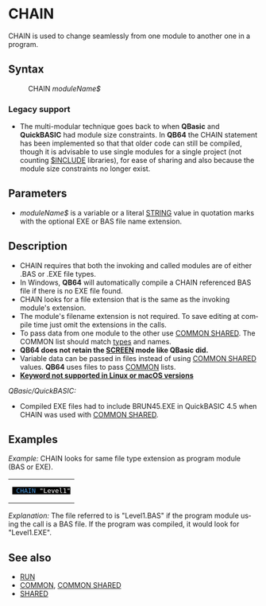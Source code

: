 <style>pre.codeide, pre.outputfixed, .outputcrt0 { background-color: #000 !important; color: #FFF !important; }</style><!DOCTYPE html>
<html class="client-nojs" dir="ltr" lang="en">
<head>
<title>CHAIN - QB64 Phoenix Edition Wiki</title>
</head>
<body class="mediawiki ltr sitedir-ltr mw-hide-empty-elt ns-0 ns-subject page-CHAIN rootpage-CHAIN skin-vector action-view skin-vector-legacy vector-feature-language-in-header-enabled vector-feature-language-in-main-page-header-disabled vector-feature-language-alert-in-sidebar-disabled vector-feature-sticky-header-disabled vector-feature-sticky-header-edit-disabled vector-feature-table-of-contents-disabled vector-feature-visual-enhancement-next-disabled">
<div class="mw-body" id="content" role="main">
<a id="top"></a>
<h1 class="firstHeading mw-first-heading" id="firstHeading"><span class="mw-page-title-main">CHAIN</span></h1>
<div class="vector-body" id="bodyContent">
<div class="mw-body-content mw-content-ltr" dir="ltr" id="mw-content-text" lang="en"><div class="mw-parser-output"><p><a class="mw-selflink selflink">CHAIN</a> is used to change seamlessly from one module to another one in a program.
</p>
<h2><span class="mw-headline" id="Syntax">Syntax</span></h2>
<dl><dd><a class="mw-selflink selflink">CHAIN</a> <i>moduleName$</i></dd></dl>
<h3><span class="mw-headline" id="Legacy_support">Legacy support</span></h3>
<ul><li>The multi-modular technique goes back to when <b>QBasic</b> and <b>QuickBASIC</b> had module size constraints. In <b>QB64</b> the <a class="mw-selflink selflink">CHAIN</a> statement has been implemented so that that older code can still be compiled, though it is advisable to use single modules for a single project (not counting <a href="$INCLUDE" title="$INCLUDE">$INCLUDE</a> libraries), for ease of sharing and also because the module size constraints no longer exist.</li></ul>
<p>
</p>
<h2><span class="mw-headline" id="Parameters">Parameters</span></h2>
<ul><li><i>moduleName$</i> is a variable or a literal <a href="STRING" title="STRING">STRING</a> value in quotation marks with the optional EXE or BAS file name extension.</li></ul>
<p>
</p>
<h2><span class="mw-headline" id="Description">Description</span></h2>
<ul><li>CHAIN requires that both the invoking and called modules are of either .BAS or .EXE file types.</li>
<li>In Windows, <b>QB64</b> will automatically compile a CHAIN referenced BAS file if there is no EXE file found.</li>
<li>CHAIN looks for a file extension that is the same as the invoking module's extension.</li>
<li>The module's filename extension is not required. To save editing at compile time just omit the extensions in the calls.</li>
<li>To pass data from one module to the other use <a href="COMMON_SHARED" title="COMMON SHARED">COMMON SHARED</a>. The COMMON list should match <a href="Variable_Types" title="Variable Types">types</a> and names.</li>
<li><b>QB64 does not retain the <a href="SCREEN" title="SCREEN">SCREEN</a> mode like QBasic did.</b></li>
<li>Variable data can be passed in files instead of using <a href="COMMON_SHARED" title="COMMON SHARED">COMMON SHARED</a> values. <b>QB64</b> uses files to pass <a href="COMMON" title="COMMON">COMMON</a> lists.</li>
<li><b><a href="Keywords_currently_not_supported_by_QB64#Keywords_not_supported_in_Linux_or_macOS_versions" title="Keywords currently not supported by QB64">Keyword not supported in Linux or macOS versions</a></b></li></ul>
<p>
<i>QBasic/QuickBASIC:</i>
</p>
<ul><li>Compiled EXE files had to include BRUN45.EXE in QuickBASIC 4.5 when CHAIN was used with <a href="COMMON_SHARED" title="COMMON SHARED">COMMON SHARED</a>.</li></ul>
<p>
</p>
<h2><span class="mw-headline" id="Examples">Examples</span></h2>
<p><i>Example:</i> CHAIN looks for same file type extension as program module (BAS or EXE).
</p>
<table cellpadding="15px" width="100%">
<tbody><tr>
<td><pre class="codeide"> <a class="mw-selflink selflink"><span style="color:#4593D8;">CHAIN</span></a> "Level1"
</pre>
</td></tr></tbody></table>
<p><i>Explanation:</i> The file referred to is "Level1.BAS" if the program module using the call is a BAS file. If the program was compiled, it would look for "Level1.EXE".
</p>
<h2><span class="mw-headline" id="See_also">See also</span></h2>
<ul><li><a href="RUN" title="RUN">RUN</a></li>
<li><a href="COMMON" title="COMMON">COMMON</a>, <a href="COMMON_SHARED" title="COMMON SHARED">COMMON SHARED</a></li>
<li><a href="SHARED" title="SHARED">SHARED</a></li></ul>
<p>
</p>
<!-- 
NewPP limit report
Cached time: 20240714192352
Cache expiry: 86400
Reduced expiry: false
Complications: [show‐toc]
CPU time usage: 0.028 seconds
Real time usage: 0.039 seconds
Preprocessor visited node count: 45/1000000
Post‐expand include size: 770/2097152 bytes
Template argument size: 32/2097152 bytes
Highest expansion depth: 3/100
Expensive parser function count: 0/100
Unstrip recursion depth: 0/20
Unstrip post‐expand size: 0/5000000 bytes
-->
<!--
Transclusion expansion time report (%,ms,calls,template)
100.00%   23.794      1 -total
 13.34%    3.175      1 Template:PageSyntax
 11.49%    2.735      1 Template:Cl
 10.52%    2.504      1 Template:CodeStart
  9.76%    2.322      1 Template:PageParameters
  9.25%    2.201      1 Template:CodeEnd
  9.11%    2.168      2 Template:Parameter
  8.01%    1.905      1 Template:PageDescription
  7.91%    1.881      1 Template:PageSeeAlso
  7.89%    1.877      1 Template:PageNavigation
-->
<!-- Saved in parser cache with key qb64pnix_mw19894-mwmb_:pcache:idhash:408-0!canonical and timestamp 20240714192352 and revision id 8701.
 -->
</div>
</div>
</div>
</div>
</body>
</html>